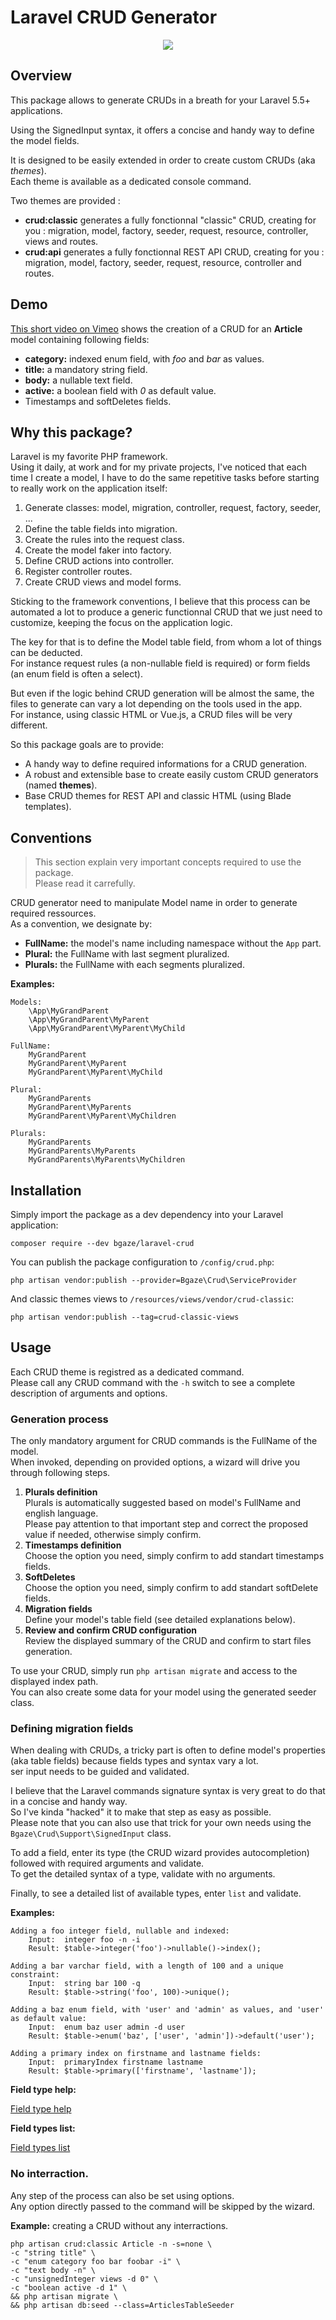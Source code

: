 # Laravel CRUD Generator

<p align="center">
    <img src="doc/assets/demo.png">
</p>

## Overview

This package allows to generate CRUDs in a breath for your Laravel 5.5+ applications.

Using the SignedInput syntax, it offers a concise and handy way to define the model fields.

It is designed to be easily extended in order to create custom CRUDs (aka _themes_).  
Each theme is available as a dedicated console command.

Two themes are provided :

* **crud:classic** generates a fully fonctionnal "classic" CRUD, creating for you : migration, model, factory, seeder, request, resource, controller, views and routes.
* **crud:api** generates a fully fonctionnal REST API CRUD, creating for you : migration, model, factory, seeder, request, resource, controller and routes.

## Demo

[This short video on Vimeo](https://vimeo.com/330304646) shows the creation of a CRUD for an **Article** model containing following fields:

* **category:** indexed enum field, with _foo_ and _bar_ as values.
* **title:** a mandatory string field.
* **body:** a nullable text field.
* **active:** a boolean field with _0_ as default value.
* Timestamps and softDeletes fields.

## Why this package?

Laravel is my favorite PHP framework.  
Using it daily, at work and for my private projects, I've noticed that each time I create a model, 
I have to do the same repetitive tasks before starting to really work on the application itself:

1. Generate classes: model, migration, controller, request, factory, seeder, ...
2. Define the table fields into migration.
3. Create the rules into the request class.
4. Create the model faker into factory.
5. Define CRUD actions into controller.
6. Register controller routes.
7. Create CRUD views and model forms.

Sticking to the framework conventions, I believe that this process can be automated a lot to produce
a generic functionnal CRUD that we just need to customize, keeping the focus on the application logic.

The key for that is to define the Model table field, from whom a lot of things can be deducted.  
For instance request rules (a non-nullable field is required) or form fields (an enum field is often a select).

But even if the logic behind CRUD generation will be almost the same, the files to generate can vary a lot depending on the tools used in the app.  
For instance, using classic HTML or Vue.js, a CRUD files will be very different.

So this package goals are to provide:

* A handy way to define required informations for a CRUD generation.
* A robust and extensible base to create easily custom CRUD generators (named **themes**).
* Base CRUD themes for REST API and classic HTML (using Blade templates). 

## Conventions

> This section explain very important concepts required to use the package.  
> Please read it carrefully.

CRUD generator need to manipulate Model name in order to generate required ressources.  
As a convention, we designate by:

* **FullName:** the model's name including namespace without the `App` part. 
* **Plural:** the FullName with last segment pluralized.
* **Plurals:** the FullName with each segments pluralized.

**Examples:**

```
Models:
    \App\MyGrandParent  
    \App\MyGrandParent\MyParent  
    \App\MyGrandParent\MyParent\MyChild

FullName:
    MyGrandParent  
    MyGrandParent\MyParent  
    MyGrandParent\MyParent\MyChild

Plural:
    MyGrandParents  
    MyGrandParent\MyParents  
    MyGrandParent\MyParent\MyChildren

Plurals:
    MyGrandParents  
    MyGrandParents\MyParents  
    MyGrandParents\MyParents\MyChildren
```

## Installation

Simply import the package as a dev dependency into your Laravel application:

```
composer require --dev bgaze/laravel-crud
```

You can publish the package configuration to `/config/crud.php`:

```
php artisan vendor:publish --provider=Bgaze\Crud\ServiceProvider
```

And classic themes views to `/resources/views/vendor/crud-classic`:

```
php artisan vendor:publish --tag=crud-classic-views
```

## Usage

Each CRUD theme is registred as a dedicated command.  
Please call any CRUD command with the `-h` switch to see a complete description of arguments and options. 

### Generation process

The only mandatory argument for CRUD commands is the FullName of the model.  
When invoked, depending on provided options, a wizard will drive you through following steps.

1. **Plurals definition**  
Plurals is automatically suggested based on model's FullName and english language.  
Please pay attention to that important step and correct the proposed value if needed, otherwise simply confirm.
2. **Timestamps definition**  
Choose the option you need, simply confirm to add standart timestamps fields.
3. **SoftDeletes**  
Choose the option you need, simply confirm to add standart softDelete fields.
4. **Migration fields**  
Define your model's table field (see detailed explanations below).
5. **Review and confirm CRUD configuration**  
Review the displayed summary of the CRUD and confirm to start files generation.  

To use your CRUD, simply run `php artisan migrate` and access to the displayed index path.  
You can also create some data for your model using the generated seeder class.

### Defining migration fields

When dealing with CRUDs, a tricky part is often to define model's properties (aka table fields) because fields types and syntax vary a lot.  
ser input needs to be guided and validated. 

I believe that the Laravel commands signature syntax is very great to do that in a concise and handy way.  
So I've kinda "hacked" it to make that step as easy as possible.  
Please note that you can also use that trick for your own needs using the `Bgaze\Crud\Support\SignedInput` class.

To add a field, enter its type (the CRUD wizard provides autocompletion) followed with required arguments and validate.  
To get the detailed syntax of a type, validate with no arguments.

Finally, to see a detailed list of available types, enter `list` and validate.

**Examples:**

```
Adding a foo integer field, nullable and indexed:
    Input:  integer foo -n -i
    Result: $table->integer('foo')->nullable()->index();

Adding a bar varchar field, with a length of 100 and a unique constraint:
    Input:  string bar 100 -q
    Result: $table->string('foo', 100)->unique();

Adding a baz enum field, with 'user' and 'admin' as values, and 'user' as default value:
    Input:  enum baz user admin -d user
    Result: $table->enum('baz', ['user', 'admin'])->default('user');

Adding a primary index on firstname and lastname fields:
    Input:  primaryIndex firstname lastname
    Result: $table->primary(['firstname', 'lastname']);
```

**Field type help:**

[Field type help](doc/assets/signed-input-help.png)

**Field types list:**

[Field types list](doc/assets/signed-input-list.png)

### No interraction.

Any step of the process can also be set using options.  
Any option directly passed to the command will be skipped by the wizard.

**Example:** creating a CRUD without any interractions.

```
php artisan crud:classic Article -n -s=none \
-c "string title" \
-c "enum category foo bar foobar -i" \
-c "text body -n" \
-c "unsignedInteger views -d 0" \
-c "boolean active -d 1" \
&& php artisan migrate \
&& php artisan db:seed --class=ArticlesTableSeeder 
```
